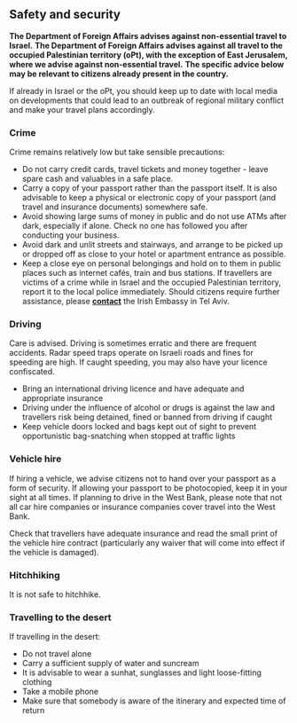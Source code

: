 ## Safety and security

**The Department of Foreign Affairs advises against non-essential travel to Israel.** **The Department of Foreign Affairs advises against all travel to the occupied Palestinian territory (oPt), with the exception of East Jerusalem, where we advise against non-essential travel.** **The specific advice below may be relevant to citizens already present in the country.**

If already in Israel or the oPt, you should keep up to date with local media on developments that could lead to an outbreak of regional military conflict and make your travel plans accordingly.

### **Crime**

Crime remains relatively low but take sensible precautions:

* Do not carry credit cards, travel tickets and money together - leave spare cash and valuables in a safe place.
* Carry a copy of your passport rather than the passport itself. It is also advisable to keep a physical or electronic copy of your passport (and travel and insurance documents) somewhere safe.
* Avoid showing large sums of money in public and do not use ATMs after dark, especially if alone. Check no one has followed you after conducting your business.
* Avoid dark and unlit streets and stairways, and arrange to be picked up or dropped off as close to your hotel or apartment entrance as possible.
* Keep a close eye on personal belongings and hold on to them in public places such as internet cafés, train and bus stations. If travellers are victims of a crime while in Israel and the occupied Palestinian territory, report it to the local police immediately. Should citizens require further assistance, please [**contact**](https://www.ireland.ie/en/israel/telaviv/) the Irish Embassy in Tel Aviv.

### **Driving**

Care is advised. Driving is sometimes erratic and there are frequent accidents. Radar speed traps operate on Israeli roads and fines for speeding are high. If caught speeding, you may also have your licence confiscated.

* Bring an international driving licence and have adequate and appropriate insurance
* Driving under the influence of alcohol or drugs is against the law and travellers risk being detained, fined or banned from driving if caught
* Keep vehicle doors locked and bags kept out of sight to prevent opportunistic bag-snatching when stopped at traffic lights

### **Vehicle hire**

If hiring a vehicle, we advise citizens not to hand over your passport as a form of security. If allowing your passport to be photocopied, keep it in your sight at all times. If planning to drive in the West Bank, please note that not all car hire companies or insurance companies cover travel into the West Bank.

Check that travellers have adequate insurance and read the small print of the vehicle hire contract (particularly any waiver that will come into effect if the vehicle is damaged).

### **Hitchhiking**

It is not safe to hitchhike.

### **Travelling to the desert**

If travelling in the desert:

* Do not travel alone
* Carry a sufficient supply of water and suncream
* It is advisable to wear a sunhat, sunglasses and light loose-fitting clothing
* Take a mobile phone
* Make sure that somebody is aware of the itinerary and expected time of return